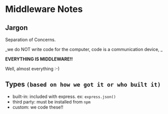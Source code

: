 # Middleware Notes

## Jargon

Separation of Concerns.

_we do NOT write code for the computer, code is a communication device, _

**EVERYTHING IS MIDDLEWARE!!**

Well, almost everything :-)

## Types `(based on how we got it or who built it)`

- built-in: included with express. ex: `express.json()`
- third party: must be installed from `npm`
- custom: we code these!!